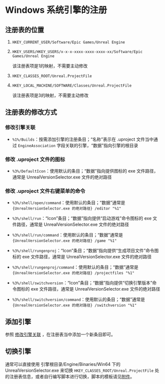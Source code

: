 # Windows 系统引擎的注册


## 注册表的位置

1. `HKEY_CURRENT_USER/Software/Epic Games/Unreal Engine`

2. `HKEY_USERS/HKEY_USERS/x-x-x-xxxx-xxxx-xxxx-xx/Software/Epic Games/Unreal Engine`

    该注册表项是1的映射，不需要主动修改

3. `HKEY_CLASSES_ROOT/Unreal.ProjectFile`

4. `HKEY_LOCAL_MACHINE/SOFTWARE/Classes/Unreal.ProjectFile`

    该注册表项是3的映射，不需要主动修改


## 注册表的修改方式

### 修改引擎关联

+ `%1%/Builds`：按需添加引擎的注册条目；“名称”表示在 \.uproject 文件当中通过 `EngineAssociation` 字段关联的引擎，“数据”指向引擎的根目录

### 修改 .uproject 文件的图标

+ `%3%/DefaultIcon`：使用默认的条目；“数据”指向提供图标的 exe 文件路径，通常是 UnrealVersionSelector\.exe 文件的绝对路径

### 修改 .uproject 文件右键菜单的命令

+ `%3%/shell/open/command`：使用默认的条目；“数据”通常是 `{UnrealVersionSelector.exe 的绝对路径} /editor "%1"`

+ `%3%/shell/run`：“Icon”条目；“数据”指向提供“启动游戏”命令图标的 exe 文件路径，通常是 UnrealVersionSelector\.exe 文件的绝对路径

+ `%3%/shell/run/command`：使用默认的条目；“数据”通常是 `{UnrealVersionSelector.exe 的绝对路径} /game "%1"`

+ `%3%/shell/rungenproj`：“Icon”条目；“数据”指向提供“生成项目文件”命令图标的 exe 文件路径，通常是 UnrealVersionSelector\.exe 文件的绝对路径

+ `%3%/shell/rungenproj/command`：使用默认的条目；“数据”通常是 `{UnrealVersionSelector.exe 的绝对路径} /projectfiles "%1"`

+ `%3%/shell/switchversion`：“Icon”条目；“数据”指向提供“切换引擎版本”命令图标的 exe 文件路径，通常是 UnrealVersionSelector\.exe 文件的绝对路径

+ `%3%/shell/switchversion/command`：使用默认的条目；“数据”通常是 `{UnrealVersionSelector.exe 的绝对路径} /switchversion "%1"`


## 添加引擎

参照 [修改引擎关联](#修改引擎关联) ，在注册表当中添加一个新条目即可。


## 切换引擎

通常可以直接使用 引擎根目录/Engine/Binaries/Win64 下的 UnrealVersionSelector\.exe 来切换 `HKEY_CLASSES_ROOT/Unreal.ProjectFile` 处的注册表信息，或者自行编写脚本进行切换，脚本的模板请见[附件](https://gotgimhong.github.io/WorkNotes/unreal_engine/windows_engine_registry/registry_template.bat)。
